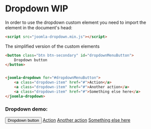 # Dropdown WIP

In order to use the dropdown custom element you need to import the element in the document's head:
```html
<script src="joomla-dropdown.min.js"></script>
```

The simplified version of the custom elements
```html
<button class="btn btn-secondary" id="dropdownMenuButton">
	Dropdown button
</button>


<joomla-dropdown for="#dropdownMenuButton">
	<a class="dropdown-item" href="#">Action</a>
	<a class="dropdown-item" href="#">Another action</a>
	<a class="dropdown-item" href="#">Something else here</a>
</joomla-dropdown>
```

### Dropdown demo:

<div class="mermaid">
<button class="btn btn-secondary" id="dropdownMenuButton">
Dropdown button
</button>


<joomla-dropdown for="#dropdownMenuButton">
<a class="dropdown-item" href="#">Action</a>
<a class="dropdown-item" href="#">Another action</a>
<a class="dropdown-item" href="#">Something else here</a>
</joomla-dropdown>
</div>

